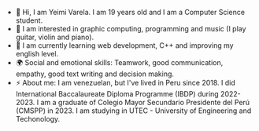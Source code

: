 - 👋 Hi, I am Yeimi Varela. I am 19 years old and I am a Computer Science student.
- 👀 I am interested in graphic computing, programming and music (I play guitar, violin and piano).
- 🌱 I am currently learning web development, C++ and improving my english level.
- 🌍 Social and emotional skills: Teamwork, good communication, empathy, good text writing and decision making.
- ⚡ About me:
         I am venezuelan, but I've lived in Peru since 2018.
         I did International Baccalaureate Diploma Programme (IBDP) during 2022-2023.
         I am a graduate of Colegio Mayor Secundario Presidente del Perú (CMSPP) in 2023.
         I am studying in UTEC - University of Engineering and Techonology.
